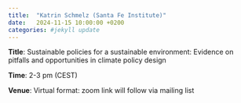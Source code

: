 ```yaml
---
title:  "Katrin Schmelz (Santa Fe Institute)"
date:   2024-11-15 10:00:00 +0200
categories: #jekyll update
---
```


**Title**: Sustainable policies for a sustainable environment:
Evidence on pitfalls and opportunities in climate
policy design

**Time**: 2-3 pm (CEST)

**Venue**: Virtual format: zoom link will
follow via mailing list

